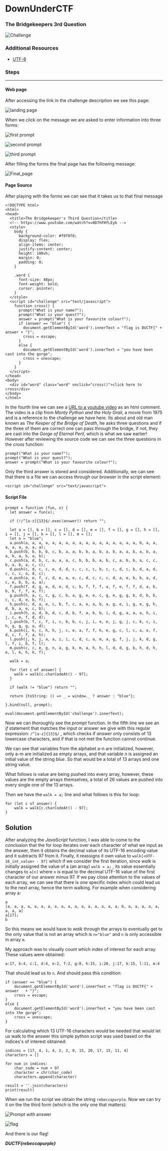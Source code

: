# DownUnderCTF

### The Bridgekeepers 3rd Question		

![Challenge](images/challenge.png)

### Additional Resources

- [UTF-8](https://asecuritysite.com/coding/asc2)

### Steps
---
#### Web page

After accessing the link in the challenge description we see this page:

![landing page](images/initial_page.png)

When we click on the message we are asked to enter information into three forms:

![first prompt](images/prompt1.png)

![second prompt](images/prompt2.png)

![third prompt](images/prompt3.png)

After filling the forms the final page has the following message:

![Final_page](images/final_page.png)

#### Page Source

After playing with the forms we can see that it takes us to that final message
```
<!DOCTYPE html>
<html>
<head>
  <title>The Bridgekeeper's Third Question</title>
  <!-- https://www.youtube.com/watch?v=0D7hFHfLEyk -->
  <style>
    body {
      background-color: #f0f0f0;
      display: flex;
      align-items: center;
      justify-content: center;
      height: 100vh;
      margin: 0;
      padding: 0;
    }
    
    .word {
      font-size: 48px;
      font-weight: bold;
      cursor: pointer;
    }
  </style>
  <script id="challenge" src="text/javascript">
    function cross() {
      prompt("What is your name?");
      prompt("What is your quest?");
      answer = prompt("What is your favourite colour?");
      if (answer == "blue") {
        document.getElementById('word').innerText = "flag is DUCTF{" + answer + "}";
        cross = escape;
      }
      else {
        document.getElementById('word').innerText = "you have been cast into the gorge";
        cross = unescape;
      }
    }
  </script>
</head>
<body>
  <div id="word" class="word" onclick="cross()">click here to cross</div>
</body>
</html>
```

In the fourth line we can see a [URL to a youtube video](https://www.youtube.com/watch?v=0D7hFHfLEyk) as an html comment. The video is a clip from *Monty Python and the Holy Grail*, a movie from 1975 and is a reference to the challenge we have here. Its about and old man known as *The Keeper of the Bridge of Death*, he asks three questions and if the three of them are correct one can pass through the bridge, if not, they are cast into the *Gorge of Eternal Peril*, which is what we saw earlier! However after reviewing the source code we can see the three questions in the *cross* function:

```
prompt("What is your name?");
prompt("What is your quest?");
answer = prompt("What is your favourite colour?");
```
Only the third answer is stored and considered. Additionally, we can see that there is a file we can access through our browser in the script element:
```
<script id="challenge" src="text/javascript">
```

#### Script File

```
prompt = function (fun, x) {
  let answer = fun(x);
  
  if (!/^[a-z]{13}$/.exec(answer)) return "";

  let a = [], b = [], c = [], d = [], e = [], f = [], g = [], h = [], i = [], j = [], k = [], l = [], m = [];
  let n = "blue";
  a.push(a, a, a, a, a, a, a, a, a, a, a, a, a, a, a, a, a, b, a, a, a, a, a, a, a, a);
  b.push(b, b, b, b, c, b, a, a, b, b, a, b, a, b, a, a, b, a, b, a, a, b, a, b, a, b);
  c.push(a, d, b, c, a, a, a, c, b, b, b, a, b, c, a, b, b, a, c, c, b, a, b, a, c, c);
  d.push(c, d, c, c, e, d, d, c, c, c, c, b, c, c, d, c, b, d, a, d, c, c, c, a, d, c);
  e.push(a, e, f, c, d, e, a, e, c, d, c, c, c, d, a, e, b, b, a, d, c, e, b, b, a, a);
  f.push(f, d, g, e, d, e, d, c, b, f, f, f, a, f, e, f, f, d, a, b, b, b, f, f, a, f);
  g.push(h, a, c, c, g, c, b, a, g, e, e, c, g, e, g, g, b, d, b, b, c, c, d, e, b, f);
  h.push(c, d, a, e, c, b, f, c, a, e, a, b, a, g, e, i, g, e, g, h, d, b, a, e, c, b);
  i.push(h, a, d, b, d, c, d, b, f, a, b, b, i, d, g, a, a, a, h, i, j, c, e, f, d, d);
  j.push(b, f, c, f, i, c, b, b, c, j, i, e, e, j, g, j, c, k, c, i, h, g, g, g, a, d);
  k.push(i, k, c, h, h, j, c, e, a, f, f, h, e, g, c, l, c, a, e, f, d, c, f, f, a, h);
  l.push(j, k, j, a, a, i, i, c, d, c, a, m, a, g, f, j, j, k, d, g, l, f, i, b, f, l);
  m.push(c, c, e, g, n, a, g, k, m, a, h, h, l, d, d, g, b, h, d, h, e, l, k, h, k, f);

  walk = a;

  for (let c of answer) {
    walk = walk[c.charCodeAt() - 97];
  }

  if (walk != "blue") return "";

  return {toString: () => _ = window._ ? answer : "blue"};

}.bind(null, prompt);

eval(document.getElementById('challenge').innerText);
```

Now we can thoroughly see the *prompt* function. In the fifth line we see an *if* statement that matches the input or answer we give with this regular expression: `/^[a-z]{13}$/` , which checks if *answer* only consists of 13 lowercase characters, and if that is not met the function cannot continue. 

We can see that variables from the alphabet a-n are initialized, however, only a-m are initialized as empty arrays, and that variable *n* is assigned an initial value of the string *blue*. So that would be a total of 13 arrays and one string value.

What follows is value are being pushed into every array, however, these values are the empty arrays themselves, a total of 26 values are pushed into every single one of the 13 arrays.

Then we have the `walk = a;` line and what follows is this for loop:
```
for (let c of answer) {
	walk = walk[c.charCodeAt() - 97];
}
```

## Solution

After analyzing the *JavaScript* function, I was able to come to the conclusion that the for loop iterates over each character of what we input as the answer, then it obtains the decimal value of its UTF-16 encoding value and it subtracts 97 from it. Finally, it reassigns it own value to `walk[<UTF-16_int_value> - 97]` which if we consider the first iteration, since *walk* is initially assigned the value of a (an array) `walk = a;` , its value essentially changes to `a[n]` where `n` is equal to the decimal UTF-16 value of the first character of our answer minus 97. If we pay close attention to the values of each array, we can see that there is one specific index which could lead us to the next array, hence the term walking. For example when considering array a:

```  
a
[a, a, a, a, a, a, a, a, a, a, a, a, a, a, a, a, a, b, a, a, a, a, a, a, a, a]
a[17];
b
```

So this means we would have to *walk* through the arrays to eventually get to the only value that is not an array which is `n="blue"` and `n` is only accessible in array `m`. 

My approach was to visually count which index of interest for each array. These values were obtained:

```
a:17, b:4, c:1, d:4, e:2, f:2, g:0, h:15, i:20, j:17, k:15, l:11, m:4
```

That should lead us to `n`. And should pass this condition:

```
if (answer == "blue") {
	document.getElementById('word').innerText = "flag is DUCTF{" + answer 	+ "}";
	cross = escape;
}
else {
	document.getElementById('word').innerText = "you have been cast into the gorge";
	cross = unescape;
}
```

For calculating which 13 UTF-16 characters would be needed that would let us walk to the answer this simple python script was used based on the indices's of interest obtained:
```
indices = [17, 4, 1, 4, 2, 2, 0, 15, 20, 17, 15, 11, 4]
characters = []

for num in indices:
    char_code = num + 97
    character = chr(char_code)
    characters.append(character)

result = ''.join(characters)
print(result)
```
When we run the script we obtain the string `rebeccapurple`. Now we can try it on the the third form (which is the only one that matters):

![Prompt with answer](images/prompt_with_answer.png)

![flag](images/flag.png)

And there is our flag!

***DUCTF{rebeccapurple}***
